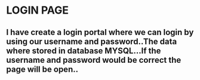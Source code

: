 # LOGIN PAGE

## I have create a login portal where we can login by using our username and password..The data where stored in database MYSQL...If the username and password would be correct the page will be open..

